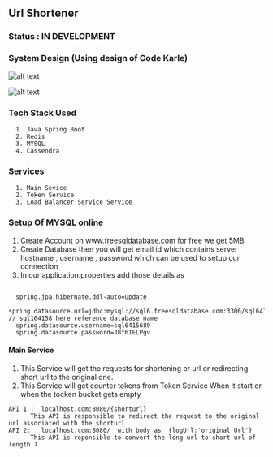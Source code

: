 ## Url Shortener

### Status : IN DEVELOPMENT


### System Design (Using design of Code Karle)
![alt text](https://www.codekarle.com/images/blog-images/tiny_url_non_redis_solution.png)

![alt text](https://drive.google.com/file/d/1Q6bkWqLBsZb8wW05ZtLslRdjTHGdlwus/view)


### Tech Stack Used
```
  1. Java Spring Boot
  2. Redis
  3. MYSQL
  4. Cassendra
```

### Services 

```
  1. Main Sevice
  2. Token Service
  3. Load Balancer Service Service
```

### Setup Of MYSQL online
1. Create Account on www.freesqldatabase.com  for free we get 5MB
2. Create Database then you will get email id which contains server hostname , username , password which can be used to 
    setup our connection
3. In our application.properties add those details as

```

  spring.jpa.hibernate.ddl-auto=update
  spring.datasource.url=jdbc:mysql://sql6.freesqldatabase.com:3306/sql6415689    // sql164158 here reference database name
  spring.datasource.username=sql6415689
  spring.datasource.password=J8f6IELPgv

```
#### Main Service
  1. This Service will get the requests for shortening or url or redirecting short url to the original one.
  2. This Service will get counter tokens from Token Service When it start or when the tocken bucket gets empty
```
API 1 :  localhost.com:8080/{shorturl}
      This API is responsible to redirect the request to the original url associated with the shorturl
API 2:   localhost.com:8080/  with body as  {logUrl:'original Url'}
      This API is reponsible to convert the long url to short url of length 7
```



